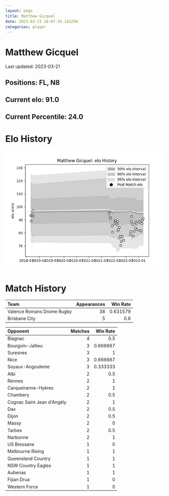 ```yaml
---  
layout: page  
title: Matthew Gicquel  
date: 2023-03-21 18:07:19.143250  
categories: player  
---
```

# Matthew Gicquel


Last updated: 2023-03-21
## Positions: FL, N8

## Current elo: 91.0

## Current Percentile: 24.0

# Elo History


![elo history](history_MatthewGicquel.png)
# Match History


| Team                       |   Appearances |   Win Rate |
|:---------------------------|--------------:|-----------:|
| Valence Romans Drome Rugby |            38 |   0.631579 |
| Brisbane City              |             5 |   0.6      |

| Opponent                   |   Matches |   Win Rate |
|:---------------------------|----------:|-----------:|
| Blagnac                    |         4 |   0.5      |
| Bourgoin-Jallieu           |         3 |   0.666667 |
| Suresnes                   |         3 |   1        |
| Nice                       |         3 |   0.666667 |
| Soyaux-Angouleme           |         3 |   0.333333 |
| Albi                       |         2 |   0.5      |
| Rennes                     |         2 |   1        |
| Carqueiranne-Hyères        |         2 |   1        |
| Chambery                   |         2 |   0.5      |
| Cognac Saint Jean d'Angély |         2 |   1        |
| Dax                        |         2 |   0.5      |
| Dijon                      |         2 |   0.5      |
| Massy                      |         2 |   0        |
| Tarbes                     |         2 |   0.5      |
| Narbonne                   |         2 |   1        |
| US Bressane                |         1 |   0        |
| Melbourne Rising           |         1 |   1        |
| Queensland Country         |         1 |   1        |
| NSW Country Eagles         |         1 |   1        |
| Aubenas                    |         1 |   1        |
| Fijian Drua                |         1 |   0        |
| Western Force              |         1 |   0        |